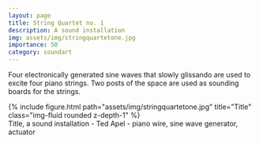 ```yaml
---
layout: page
title: String Quartet no. 1
description: A sound installation 
img: assets/img/stringquartetone.jpg
importance: 50
category: soundart
---
```


Four electronically generated sine waves that slowly glissando are used to excite four piano strings. Two posts of the space are used as sounding boards for the strings.


<div class="row">
    <div class="col-sm mt-3 mt-md-0">
        {% include figure.html path="assets/img/stringquartetone.jpg" title="Title" class="img-fluid rounded z-depth-1" %}
    </div>
</div>
<div class="caption">
    Title, a sound installation - Ted Apel - piano wire, sine wave generator, actuator

</div>



